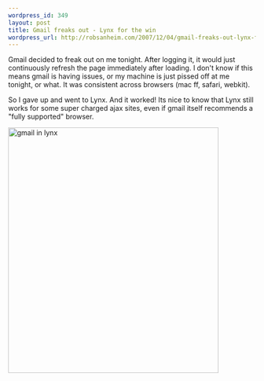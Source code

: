 ```yaml
--- 
wordpress_id: 349
layout: post
title: Gmail freaks out - Lynx for the win
wordpress_url: http://robsanheim.com/2007/12/04/gmail-freaks-out-lynx-for-the-win/
---
```

Gmail decided to freak out on me tonight.  After logging it, it would just continuously refresh the page immediately after loading.  I don't know if this means gmail is having issues, or my machine is just pissed off at me tonight, or what.  It was consistent across browsers (mac ff, safari, webkit).

So I gave up and went to Lynx.  And it worked!  Its nice to know that Lynx still works for some super charged ajax sites, even if gmail itself recommends a "fully supported" browser.

<a href="http://www.flickr.com/photos/robsanheim/2086224178/" title="gmail in lynx by robsanheim, on Flickr"><img src="http://farm3.static.flickr.com/2193/2086224178_e5fb122a4f.jpg" width="428" height="500" alt="gmail in lynx" /></a>
